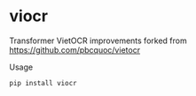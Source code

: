 # viocr
Transformer VietOCR improvements
forked from https://github.com/pbcquoc/vietocr

Usage
```
pip install viocr
```
